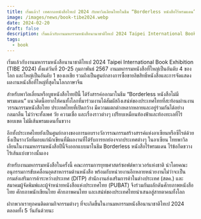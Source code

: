 ```yaml
---
title: เริ่มแล้ว! เทศกาลหนังสือไทเป 2024 กับพาวิลเลียนไทยในธีม “Borderless หนังสือไร้พรมแดน”
image: /images/news/book-tibe2024.webp
date: 2024-02-20
draft: false
description: เริ่มแล้วกับงานมหกรรมหนังสือนานาชาติไทเป 2024 Taipei International Book Exhibition (TIBE 2024) ตั้งแต่วันที่ 20-25 กุมภาพันธ์ 2567 งานมหกรรมหนังสือที่ใหญ่เป็นอันดับ 4 ของโลก และใหญ่เป็นอันดับ 1 ของเอเชีย รวมถึงเป็นศูนย์กลางการซื้อขายลิขสิทธิ์หนังสือและการจัดแสดงผลงานหนังสือที่ใหญ่ที่สุดในโลกภาษาจีน
tags:
  - book
---
```


เริ่มแล้วกับงานมหกรรมหนังสือนานาชาติไทเป 2024 Taipei International Book Exhibition (TIBE 2024) ตั้งแต่วันที่ 20-25 กุมภาพันธ์ 2567 งานมหกรรมหนังสือที่ใหญ่เป็นอันดับ 4 ของโลก และใหญ่เป็นอันดับ 1 ของเอเชีย รวมถึงเป็นศูนย์กลางการซื้อขายลิขสิทธิ์หนังสือและการจัดแสดงผลงานหนังสือที่ใหญ่ที่สุดในโลกภาษาจีน

สำหรับพาวิลเลี่ยนหรือบูธหนังสือไทยปีนี้ ได้รังสรรค์ออกมาในธีม “Borderless หนังสือไม่มีพรมแดน” แนวคิดนี้อยากให้คนทั้งโลกที่มาร่วมงานได้สัมผัสถึงเสน่ห์ของประเทศไทยที่สะท้อนผ่านงานวรรณกรรมหนังสือไทย ประเทศไทยที่เปิดกว้าง มีความแตกต่างหลากหลายและอยู่ร่วมกันได้อย่างกลมกลืน ไม่ว่าจะทั้งเพศ วัย ความเชื่อ และเรื่องราวต่างๆ เปรียบเหมือนท้องฟ้าและท้องทะเลที่ไร้ขอบเขต ไม่มีเส้นพรมแดนกั้นขวาง

อีกทั้งประเทศไทยยังเป็นศูนย์กลางของการมอบรางวัลวรรณกรรมสร้างสรรค์แห่งอาเซียนหรือซีไรต์ด้วย ซึ่งเป็นรางวัลที่มอบแก่นักเขียนที่มีผลงานที่ได้รับการยกย่องจากประเทศต่างๆ ในอาเซียน ไทยพาวิลเลียนในงานมหกรรมหนังสือปีนี้จึงออกแบบมาในธีม Borderless หนังสือไร้พรมแดน ไร้ข้อกีดขวาง ไร้เส้นแบ่งขวางนั้นเอง

สำหรับงานมหกรรมหนังสือในครั้งนี้ คณะกรรมการยุทธศาสตร์ซอฟต์พาวเวอร์แห่งชาติ นำโดยคณะอนุกรรมการขับเคลื่อนอุตสาหกรรมด้านหนังสือ พร้อมกับหน่วยงานอีกหลายหน่วยงานไม่ว่าจะเป็น กรมส่งเสริมการค้าระหว่างประเทศ (DITP) สำนักงานส่งเสริมการค้าในต่างประเทศ (สตค.) และสมาคมผู้จัดพิมพ์และผู้จำหน่ายหนังสือแห่งประเทศไทย (PUBAT) จึงร่วมกันผลักดันศักยภาพหนังสือไทย ศักยภาพนักเขียนไทย ศักยภาพคนไทย และเสน่ห์ของประเทศไทยนำเสนอสู่สายตาคนทั้งโลก

ฝากพวกเราทุกคนติดตามกิจกรรมต่างๆ ที่จะเกิดขึ้นในงานมหกรรมหนังสือนานาชาติไทเป 2024 ตลอดทั้ง 5 วันกันด้วยนะ
